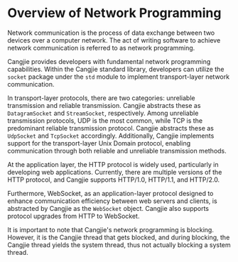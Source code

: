 # Overview of Network Programming

Network communication is the process of data exchange between two devices over a computer network. The act of writing software to achieve network communication is referred to as network programming.

Cangjie provides developers with fundamental network programming capabilities. Within the Cangjie standard library, developers can utilize the `socket` package under the `std` module to implement transport-layer network communication.

In transport-layer protocols, there are two categories: unreliable transmission and reliable transmission. Cangjie abstracts these as `DatagramSocket` and `StreamSocket`, respectively. Among unreliable transmission protocols, UDP is the most common, while TCP is the predominant reliable transmission protocol. Cangjie abstracts these as `UdpSocket` and `TcpSocket` accordingly. Additionally, Cangjie implements support for the transport-layer Unix Domain protocol, enabling communication through both reliable and unreliable transmission methods.

At the application layer, the HTTP protocol is widely used, particularly in developing web applications. Currently, there are multiple versions of the HTTP protocol, and Cangjie supports HTTP/1.0, HTTP/1.1, and HTTP/2.0.

Furthermore, WebSocket, as an application-layer protocol designed to enhance communication efficiency between web servers and clients, is abstracted by Cangjie as the `WebSocket` object. Cangjie also supports protocol upgrades from HTTP to WebSocket.

It is important to note that Cangjie's network programming is blocking. However, it is the Cangjie thread that gets blocked, and during blocking, the Cangjie thread yields the system thread, thus not actually blocking a system thread.